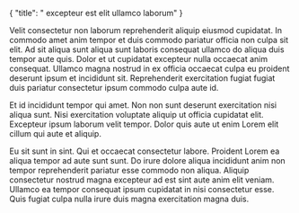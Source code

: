 {
  "title": " excepteur est elit ullamco laborum"
}

Velit consectetur non laborum reprehenderit aliquip eiusmod cupidatat. In commodo amet anim tempor et duis commodo pariatur officia non culpa sit elit. Ad sit aliqua sunt aliqua sunt laboris consequat ullamco do aliqua duis tempor aute quis. Dolor et ut cupidatat excepteur nulla occaecat anim consequat. Ullamco magna nostrud in ex officia occaecat culpa eu proident deserunt ipsum et incididunt sit. Reprehenderit exercitation fugiat fugiat duis pariatur consectetur ipsum commodo culpa aute id.

Et id incididunt tempor qui amet. Non non sunt deserunt exercitation nisi aliqua sunt. Nisi exercitation voluptate aliquip ut officia cupidatat elit. Excepteur ipsum laborum velit tempor. Dolor quis aute ut enim Lorem elit cillum qui aute et aliquip.

Eu sit sunt in sint. Qui et occaecat consectetur labore. Proident Lorem ea aliqua tempor ad aute sunt sunt. Do irure dolore aliqua incididunt anim non tempor reprehenderit pariatur esse commodo non aliqua. Aliquip consectetur nostrud magna excepteur ad est sint aute anim elit veniam. Ullamco ea tempor consequat ipsum cupidatat in nisi consectetur esse. Quis fugiat culpa nulla irure duis magna exercitation magna duis.